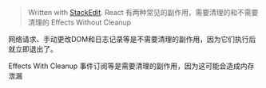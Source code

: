 


> Written with [StackEdit](https://stackedit.io/).
React 有两种常见的副作用，需要清理的和不需要清理的
Effects Without Cleanup

网络请求、手动更改DOM和日志记录等是不需要清理的副作用，因为它们执行后就立即退出了。

Effects With Cleanup
事件订阅等是需要清理的副作用，因为这可能会造成内存泄漏
